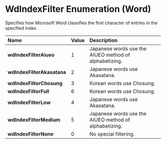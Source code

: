 
# WdIndexFilter Enumeration (Word)

Specifies how Microsoft Word classifies the first character of entries in the specified index.



|**Name**|**Value**|**Description**|
|:-----|:-----|:-----|
|**wdIndexFilterAiueo**|1|Japanese words use the AIUEO method of alphabetizing.|
|**wdIndexFilterAkasatana**|2|Japanese words use Akasatana.|
|**wdIndexFilterChosung**|3|Korean words use Chosung.|
|**wdIndexFilterFull**|6|Korean words use Chosung.|
|**wdIndexFilterLow**|4|Japanese words use Akasatana.|
|**wdIndexFilterMedium**|5|Japanese words use the AIUEO method of alphabetizing.|
|**wdIndexFilterNone**|0|No special filtering.|

